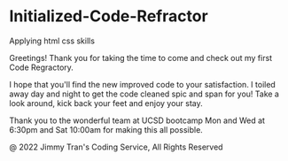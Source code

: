 # Initialized-Code-Refractor
Applying html css skills

Greetings! Thank you for taking the time to come and check out my first Code Regractory.

I hope that you'll find the new improved code to your satisfaction.  I toiled away day and night to get the code cleaned spic and span for you!
Take a look around, kick back your feet and enjoy your stay.

Thank you to the wonderful team at UCSD bootcamp Mon and Wed at 6:30pm and Sat 10:00am for making this all possible.

@ 2022 Jimmy Tran's Coding Service, All Rights Reserved
